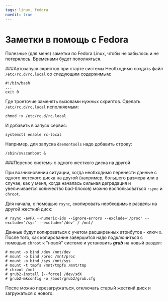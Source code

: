 ```yaml
---
tags: linux, fedora
noedit: true
---
```


# Заметки в помощь с Fedora

Полезные (для меня) заметки по Fedora Linux, чтобы не забылось и не потерялось. Временами будет пополняться.

###Автозапуск скриптов при старте системы
Необходимо создать файл `/etc/rc.d/rc.local` со следующим содержимым:

    #!/bin/bash
    ...
    exit 0

Где троеточие заменять вызовами нужных скриптов. Сделать `/etc/rc.d/rc.local` исполняемым:

    chmod +x /etc/rc.d/rc.local

И добавить в запуск сервис:

    systemctl enable rc-local


Например, для запуска `daemontools` надо добавить строку:

    /sbin/svscanboot &

###Перенос системы с одного жесткого диска на другой

При возникновении ситуации, когда необходимо перенести данные с одного жетского диска на другой (например, большего размера или в случае, как у меня, когда началась сильная деградация и увеличивается количество bad-блоков) можно воспользоваться `rsync` и `chroot`.

Для начала, с помощью `rsync`, скопировать необходимые разделы на другой жесткий диск:

    # rsync -avPX --numeric-ids --ignore-errors --exclude='/proc' --exclude='/sys' --exclude='/dev' / /mnt/

Данные будут копироваться с учетом расширенных атрибутов - ключ `X`. После того, как копирование завершится надо подключиться с помощью `chroot` к "новой" системе и установить ***grub*** на новый раздел:

    # mount -o bind /dev /mnt/dev
    # mount -o bind /proc /mnt/proc
    # mount -o bind /sys /mnt/sys
    # mount -t tmpfs /mnt/tmpfs /mnt/tmp
    # chroot /mnt
    # grub2-install [--force] /dev/sdX
    # grub2-mkconfig -o /boot/grub2/grub.cfg

После можно перезагружаться, отключать старый жесткий диск и загружаться с нового.
